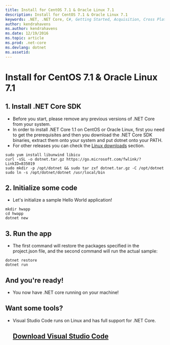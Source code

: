 ```yaml
---
title: Install for CentOS 7.1 & Oracle Linux 7.1
description: Install for CentOS 7.1 & Oracle Linux 7.1
keywords: .NET, .NET Core, C#, Getting Started, Acquisition, Cross Platform, CentOS 7.1, Oracle Linux 7.1
author: kendrahavens
ms.author: kendrahavens
ms.date: 12/19/2016
ms.topic: article
ms.prod: .net-core
ms.devlang: dotnet
ms.assetid: 
---
```

# Install for CentOS 7.1 & Oracle Linux 7.1

## 1. Install .NET Core SDK
- Before you start, please remove any previous versions of .NET Core from your system.
- In order to install .NET Core 1.1 on CentOS or Oracle Linux, first you need to get the prerequisites and then you download the .NET Core SDK binaries, extract them onto your system and put dotnet onto your PATH.
- For other releases you can check the [Linux downloads](https://www.microsoft.com/net/download/linux) section.
```
sudo yum install libunwind libicu
curl -sSL -o dotnet.tar.gz https://go.microsoft.com/fwlink/?LinkID=835019
sudo mkdir -p /opt/dotnet && sudo tar zxf dotnet.tar.gz -C /opt/dotnet
sudo ln -s /opt/dotnet/dotnet /usr/local/bin
```

## 2. Initialize some code
- Let's initialize a sample Hello World application!
```
mkdir hwapp
cd hwapp
dotnet new
```
## 3. Run the app
- The first command will restore the packages specified in the project.json file, and the second command will run the actual sample:
```
dotnet restore
dotnet run
```
## And you're ready!
- You now have .NET core running on your machine!

## Want some tools?
- Visual Studio Code runs on Linux and has full support for .NET Core.
  ## [Download Visual Studio Code](https://code.visualstudio.com/)